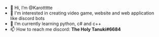 - 👋 Hi, I’m @Karottttte
- 👀 I'm interested in creating video game, website and web application like discord bots
- 🌱 I’m currently learning python, c# and c++
- 📫 How to reach me discord: **The Holy Tanuki#6684**

<!---
Karottttte/Karottttte is a ✨ special ✨ repository because its `README.md` (this file) appears on your GitHub profile.
You can click the Preview link to take a look at your changes.
--->
